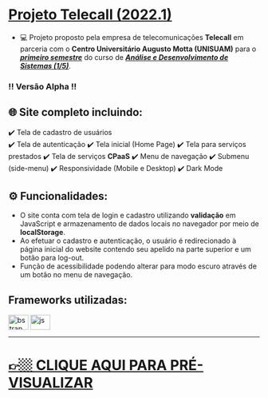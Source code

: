 # <a href="https://telecall.com.br/" target="_blank">Projeto Telecall (2022.1)</a>

- 💻 Projeto proposto pela empresa de telecomunicações **Telecall** em parceria com o **Centro Universitário Augusto Motta (UNISUAM)** para o <ins>__*primeiro semestre*__</ins> do curso de <ins>__*Análise e Desenvolvimento de Sistemas (1/5)*__</ins>.

### ‼️ Versão Alpha ‼️

## 🌐 Site completo incluindo:

✔️ Tela de cadastro de usuários<br>
✔️ Tela de autenticação
✔️ Tela inicial (Home Page)
✔️ Tela para serviços prestados
✔️ Tela de serviços **CPaaS**
✔️ Menu de navegação
✔️ Submenu (side-menu)
✔️ Responsividade (Mobile e Desktop)
✔️ Dark Mode

## ⚙️ Funcionalidades:

- O site conta com tela de login e cadastro utilizando **validação** em JavaScript e armazenamento de dados locais no navegador por meio de **localStorage**.
- Ao efetuar o cadastro e autenticação, o usuário é redirecionado à página inicial do website contendo seu apelido na parte superior e um botão para log-out.
- Função de acessibilidade podendo alterar para modo escuro através de um botão no menu de navegação.

## Frameworks utilizadas:
<div style="display: inline_block">
  <img align="center" alt="bstrap" height="30" width="40" src="https://cdn.jsdelivr.net/gh/devicons/devicon/icons/bootstrap/bootstrap-original.svg">
  <img align="center" alt="js" height="30" width="40" src="https://cdn.jsdelivr.net/gh/devicons/devicon/icons/jquery/jquery-original.svg">
</div>


* * *


# <a href="https://gsalustrianosouza.github.io/Projeto-Telecall/CPaaS.html" target="_blank">👉🏼 CLIQUE AQUI PARA PRÉ-VISUALIZAR</a>

          
